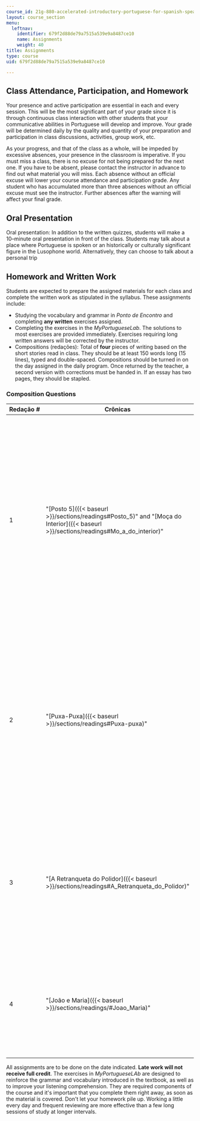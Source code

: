 ```yaml
---
course_id: 21g-880-accelerated-introductory-portuguese-for-spanish-speakers-fall-2013
layout: course_section
menu:
  leftnav:
    identifier: 679f2d88de79a7515a539e9a8487ce10
    name: Assignments
    weight: 40
title: Assignments
type: course
uid: 679f2d88de79a7515a539e9a8487ce10

---
```


Class Attendance, Participation, and Homework
---------------------------------------------

Your presence and active participation are essential in each and every session. This will be the most significant part of your grade since it is through continuous class interaction with other students that your communicative abilities in Portuguese will develop and improve. Your grade will be determined daily by the quality and quantity of your preparation and participation in class discussions, activities, group work, etc.

As your progress, and that of the class as a whole, will be impeded by excessive absences, your presence in the classroom is imperative. If you must miss a class, there is no excuse for not being prepared for the next one. If you have to be absent, please contact the instructor in advance to find out what material you will miss. Each absence without an official excuse will lower your course attendance and participation grade. Any student who has accumulated more than three absences without an official excuse must see the instructor. Further absences after the warning will affect your final grade. 

Oral Presentation
-----------------

Oral presentation: In addition to the written quizzes, students will make a 10–minute oral presentation in front of the class. Students may talk about a place where Portuguese is spoken or an historically or culturally significant figure in the Lusophone world. Alternatively, they can choose to talk about a personal trip

Homework and Written Work
-------------------------

Students are expected to prepare the assigned materials for each class and complete the written work as stipulated in the syllabus. These assignments include:

*   Studying the vocabulary and grammar in _Ponto de Encontro_ and completing **any written** exercises assigned.
*   Completing the exercises in the _MyPortugueseLab_. The solutions to most exercises are provided immediately. Exercises requiring long written answers will be corrected by the instructor.
*   Compositions (redações): Total of **four** pieces of writing based on the short stories read in class. They should be at least 150 words long (15 lines), typed and double-spaced. Compositions should be turned in on the day assigned in the daily program. Once returned by the teacher, a second version with corrections must be handed in. If an essay has two pages, they should be stapled.

### Composition Questions

| Redação # | Crônicas | Tópico? | Devido |
| --- | --- | --- | --- |
| 1 | "[Posto 5]({{< baseurl >}}/sections/readings#Posto_5)" and "[Moça do Interior]({{< baseurl >}}/sections/readings#Mo_a_do_interior)" |  {{< br >}}{{< br >}} Com base nos contos "Posto 5" e "Moça do Interior", escreva uma redação sobre o relacionamento entre pessoas diferentes. Você acredita que diferenças culturais, de idade, de raça, de religião, de classe social, de nível educativo, ideológicas, etc. podem dificultar ou impedir o relacionamento entre duas pessoas? {{< br >}}{{< br >}}  | Session 30 |
| 2 | "[Puxa-Puxa]({{< baseurl >}}/sections/readings#Puxa-puxa)" |  {{< br >}}{{< br >}} Baseando-se no conto Puxa-puxa, fale sobre a sua experiência em viagens. Você tem o costume de pedir encomendas a quem viaja? Ou de trazer encomendas para amigos? Você já passou ou conhece alguém que passou por alguma dificuldade durante uma viagem? Como foi? {{< br >}}{{< br >}}  | Session 35 |
| 3 | "[A Retranqueta do Polidor]({{< baseurl >}}/sections/readings#A_Retranqueta_do_Polidor)" |  {{< br >}}{{< br >}} Com base no conto "A Retranqueta do Polidor", escreva uma redação dizendo se você concorda ou não com a afirmação do escritor de que "a mentira é necessária para a vida em sociedade." {{< br >}}{{< br >}}  | Session 40 |
| 4 | "[João e Maria]({{< baseurl >}}/sections/readings/#Joao_Maria)" |  {{< br >}}{{< br >}} Baseando-se no conto "João e Maria", escreva sobre alguma situação embaraçosa ou engraçada por que você ou alguém que você conhece já passou. {{< br >}}{{< br >}}  | Session 48 

All assignments are to be done on the date indicated. **Late work will not receive full credit**. The exercises in _MyPortugueseLAb_ are designed to reinforce the grammar and vocabulary introduced in the textbook, as well as to improve your listening comprehension. They are required components of the course and it's important that you complete them right away, as soon as the material is covered. Don't let your homework pile up. Working a little every day and frequent reviewing are more effective than a few long sessions of study at longer intervals.